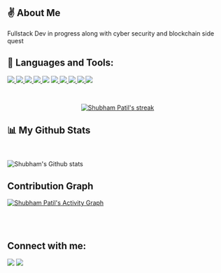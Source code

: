 ## ✌️ About Me
<p> Fullstack Dev in progress along with cyber security and blockchain side quest</p>

## 🚀 Languages and Tools:

<p align="left"> 
	<a href="https://www.w3.org/html/" target="_blank"> <img src="https://img.shields.io/badge/HTML5-E34F26?style=for-the-badge&logo=html5&logoColor=white"/> </a> 
    <a href="https://www.w3schools.com/css/" target="_blank"> <img src="https://img.shields.io/badge/CSS3-1572B6?style=for-the-badge&logo=css3&logoColor=white"/> </a> 
    <a href="https://developer.mozilla.org/en-US/docs/Web/JavaScript" target="_blank"> <img src="https://img.shields.io/badge/JavaScript-323330?style=for-the-badge&logo=javascript&logoColor=F7DF1E"/> </a> 
    <a href="https://tailwindcss.com" target="_blank"> <img src="https://img.shields.io/badge/Tailwind_CSS-38B2AC?style=for-the-badge&logo=tailwind-css&logoColor=white"/> </a>
  <a href="https://reactjs.org/" target="_blank"><img src="https://img.shields.io/badge/React-20232A?style=for-the-badge&logo=react&logoColor=61DAFB"/></a>
    <a href="https://redux.js.org" target="_blank"> <img src="https://img.shields.io/badge/Redux-593D88?style=for-the-badge&logo=redux&logoColor=white"/> </a>
    <a href="https://docs.soliditylang.org/en/v0.8.17/" target="_blank"> <img src="https://img.shields.io/badge/Solidity-e6e6e6?style=for-the-badge&logo=solidity&logoColor=black"/> </a>
    <a href="https://isocpp.org/" target="_blank"> <img src="https://img.shields.io/badge/C%2B%2B-00599C?style=for-the-badge&logo=c%2B%2B&logoColor=white"/> </a>
    <a href="https://www.python.org" target="_blank"> <img src="https://img.shields.io/badge/Python-FFD43B?style=for-the-badge&logo=python&logoColor=blue"/> </a> 
    <a href="https://git-scm.com/" target="_blank"> <img src="https://img.shields.io/badge/GIT-E44C30?style=for-the-badge&logo=git&logoColor=white"/> </a>
  </p> 

<br/>

<p align="center">
    <a href="https://github.com/ShubhamPatil0723/github-readme-streak-stats">
        <img title="🔥 Get streak stats for your profile at git.io/streak-stats" alt="Shubham Patil's streak" src="https://github-readme-streak-stats.herokuapp.com/?user=ShubhamPatil0723&theme=black-ice&hide_border=true&stroke=0000&background=#1A1B27"/>
    </a>
</p>

## 📊 My Github Stats

  <br/>
    
![Shubham's Github stats](https://github-readme-stats.vercel.app/api?username=ShubhamPatil0723&count_private=true&show_icons=true&theme=tokyonight&hide_border=true)
  <br/>

## Contribution Graph
<a href="https://github.com/ShubhamPatil0723/github-readme-activity-graph"><img alt="Shubham Patil's Activity Graph" src="https://activity-graph.herokuapp.com/graph?username=ShubhamPatil0723&bg_color=1A1B27&color=5BCDEC&line=5BCDEC&point=FFFFFF&hide_border=true" /></a>

<br/>
<br/>

## Connect with me:
<p align="left">
<a href = "https://www.linkedin.com/in/shubhampatil0723/"><img src="https://img.icons8.com/fluent/48/000000/linkedin.png"/></a>
<a href = "https://twitter.com/ShubhamO723"><img src="https://img.icons8.com/fluent/48/000000/twitter.png"/></a>
</p>

<!-- ## ❤ Views and Followers
<a href="https://github.com/Meghna-DAS/github-profile-views-counter">
    <img src="https://komarev.com/ghpvc/?username=ShubhamPatil0723">
</a>
<a href="https://github.com/ShubhamPatil0723?tab=followers"><img src="https://img.shields.io/github/followers/ShubhamPatil0723?label=Followers&style=social" alt="GitHub Badge"></a> -->
